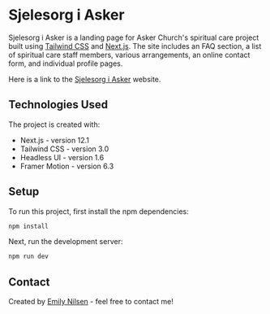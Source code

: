 # Sjelesorg i Asker

Sjelesorg i Asker is a landing page for Asker Church's spiritual care project built using [Tailwind CSS](https://tailwindcss.com) and [Next.js](https://nextjs.org). The site includes an FAQ section, a list of spiritual care staff members, various arrangements, an online contact form, and individual profile pages.

Here is a link to the [Sjelesorg i Asker](https://sjelesorgiasker.no) website.

## Technologies Used

The project is created with:

- Next.js - version 12.1
- Tailwind CSS - version 3.0
- Headless UI - version 1.6
- Framer Motion - version 6.3

## Setup

To run this project, first install the npm dependencies:

```bash
npm install
```

Next, run the development server:

```bash
npm run dev
```

## Contact

Created by [Emily Nilsen](https://emilynilsen.com) - feel free to contact me!
